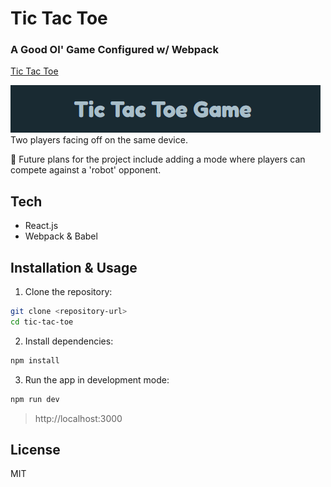 # Tic Tac Toe
### A Good Ol' Game Configured w/ Webpack

[Tic Tac Toe](https://elizaveta-sm.github.io/tic-tac-toe/)

![banner](src/assets/banner.png)
Two players facing off on the same device. 

💫 Future plans for the project include adding a mode where players can compete against a 'robot' opponent.

## Tech
- React.js
- Webpack & Babel

## Installation & Usage

1. Clone the repository:
```sh
git clone <repository-url>
cd tic-tac-toe
```

2. Install dependencies:
```sh
npm install
```

3. Run the app in development mode:
```sh
npm run dev
```
> http://localhost:3000

## License

MIT
